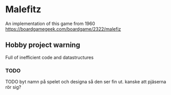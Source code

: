 # Malefitz

An implementation of this game from 1960
https://boardgamegeek.com/boardgame/2322/malefiz

## Hobby project warning

Full of inefficient code and datastructures

### TODO

TODO byt namn på spelet och designa så den ser fin ut. kanske att pjäserna rör sig?

